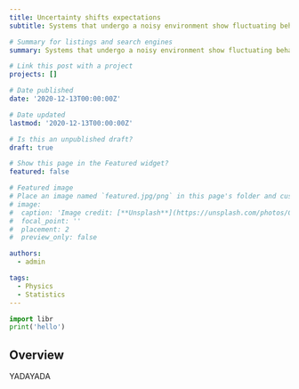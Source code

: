 ```yaml
---
title: Uncertainty shifts expectations
subtitle: Systems that undergo a noisy environment show fluctuating behavior. The assumption that those perturbations are finite allows the prediction of the typical state of the system. Surprisingly, our expectations change qualitatively if we allow for fluctuations of finite size. 

# Summary for listings and search engines
summary: Systems that undergo a noisy environment show fluctuating behavior. The assumption that those perturbations are finite allows the prediction of the typical state of the system. Surprisingly, our expectations change qualitatively if we allow for fluctuations of finite size. 

# Link this post with a project
projects: []

# Date published
date: '2020-12-13T00:00:00Z'

# Date updated
lastmod: '2020-12-13T00:00:00Z'

# Is this an unpublished draft?
draft: true

# Show this page in the Featured widget?
featured: false

# Featured image
# Place an image named `featured.jpg/png` in this page's folder and customize its options here.
# image:
#  caption: 'Image credit: [**Unsplash**](https://unsplash.com/photos/CpkOjOcXdUY)'
#  focal_point: ''
#  placement: 2
#  preview_only: false

authors:
  - admin

tags:
  - Physics
  - Statistics
---
```


```python
import libr
print('hello')
```

## Overview
YADAYADA
